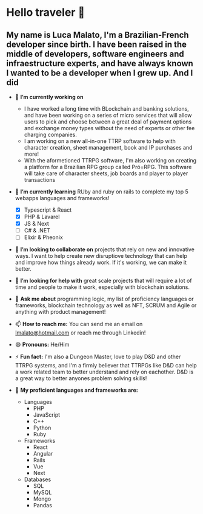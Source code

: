 # Hello traveler 👋
## My name is Luca Malato, I'm a Brazilian-French developer since birth. I have been raised in the middle of developers, software engineers and infraestructure experts, and have always known I wanted to be a developer when I grew up. And I did

<!--
**LucaRM/LucaRM** is a ✨ _special_ ✨ repository because its `README.md` (this file) appears on your GitHub profile.

Here are some ideas to get you started:
-->

- 🔭 **I’m currently working on**
   - I have worked a long time with BLockchain and banking solutions, and have been working on a series of micro services that will allow users to pick and choose between a great deal of payment options and exchange money types without the need of experts or other fee charging companies.
   - I am working on a new all-in-one  TTRP software to help with character creation, sheet management, book and IP purchases and more!
   - With the aformetioned TTRPG software, I'm also working on creating a platform for a Brazilian RPG group called Pró=RPG. This software will take care of character sheets, job boards and player to player transactions
  
- 🌱 **I’m currently learning** RUby and ruby on rails to complete my top 5 webapps languages and frameworks!
   - [X] Typescript & React 
   - [X] PHP & Lavarel
   - [X] JS & Next
   - [ ] C# & .NET
   - [ ] Elixir & Pheonix

- 👯 **I’m looking to collaborate on** projects that rely on new and innovative ways. I want to help create new disruptiove technology that can help and improve how things already work. If it's working, we can make it better.

- 🤔 **I’m looking for help with** great scale projects that will require a lot of time and people to make it work, especially with blockchain solutions.

- 💬 **Ask me about** programming logic, my list of proficiency languages or frameworks, blockchain technology as well as NFT, SCRUM and Agile or anything with product management!

- 📫 **How to reach me:** You can send me an email on lmalato@hotmail.com or reach me through Linkedin!

- 😄 **Pronouns:** He/Him

- ⚡ **Fun fact:** I'm also a Dungeon Master, love to play D&D and other TTRPG systems, and I'm a firmly believer that TTRPGs like D&D can help a work related team to better understand and rely on eachother. D&D is a great way to better anyones problem solving skills!

- :star2: **My proficient languages and frameworks are:**
   - Languages
      - PHP
      - JavaScript
      - C++
      - Python
      - Ruby
  - Frameworks
      - React
      - Angular
      - Rails
      - Vue
      - Next
  - Databases
      - SQL
      - MySQL
      - Mongo
      - Pandas 
